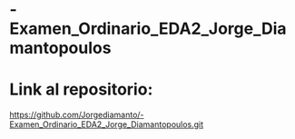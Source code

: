 # -Examen_Ordinario_EDA2_Jorge_Diamantopoulos

# Link al repositorio:
https://github.com/Jorgediamanto/-Examen_Ordinario_EDA2_Jorge_Diamantopoulos.git
